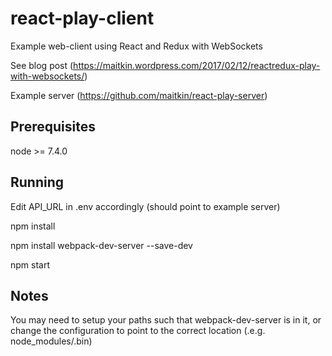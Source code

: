 # react-play-client
Example web-client using React and Redux with WebSockets

See blog post (https://maitkin.wordpress.com/2017/02/12/reactredux-play-with-websockets/)

Example server (https://github.com/maitkin/react-play-server)


## Prerequisites

   node >= 7.4.0

## Running

   Edit API_URL in .env accordingly (should point to example server)
   
   npm install

   npm install webpack-dev-server --save-dev

   npm start


## Notes

   You may need to setup your paths such that webpack-dev-server is in it, or
   change the configuration to point to the correct location (.e.g. node_modules/.bin)

   

   



